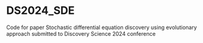 # DS2024_SDE
Code for paper Stochastic differential equation discovery using evolutionary approach submitted to Discovery Science 2024 conference
